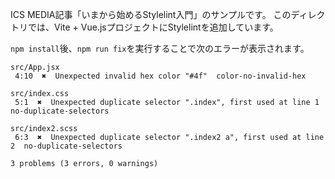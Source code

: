 ICS MEDIA記事「いまから始めるStylelint入門」のサンプルです。
このディレクトリでは、Vite + Vue.jsプロジェクトにStylelintを追加しています。

`npm install`後、`npm run fix`を実行することで次のエラーが表示されます。

```
src/App.jsx
 4:10  ✖  Unexpected invalid hex color "#4f"  color-no-invalid-hex

src/index.css
 5:1  ✖  Unexpected duplicate selector ".index", first used at line 1  no-duplicate-selectors

src/index2.scss
 6:3  ✖  Unexpected duplicate selector ".index2 a", first used at line 2  no-duplicate-selectors
 
3 problems (3 errors, 0 warnings)
```
